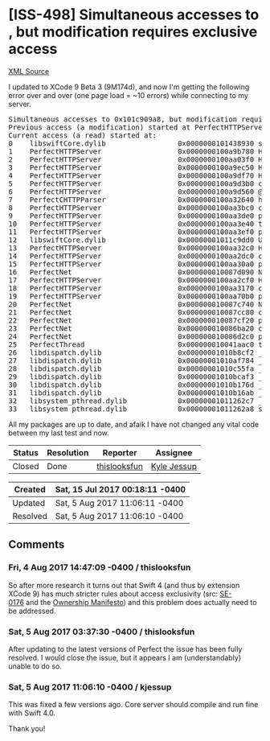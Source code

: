 # [ISS-498] Simultaneous accesses to <mem addr>, but modification requires exclusive access

[XML Source](../xml/ISS-498.xml)
<p><p>I updated to XCode 9 Beta 3 (9M174d), and now I'm getting the following error over and over (one page load = ~10 errors) while connecting to my server.</p>
<div class="code panel" style="border-width: 1px;"><div class="codeContent panelContent">
<pre class="code-java">
Simultaneous accesses to 0x101c909a8, but modification requires exclusive access.
Previous access (a modification) started at PerfectHTTPServer`closure #1 in HTTP11Request.didReadSomeBytes(_:callback:) + 96 (0x100aa3c20).
Current access (a read) started at:
0    libswiftCore.dylib                 0x0000000101438930 swift_beginAccess + 605
1    PerfectHTTPServer                  0x0000000100a9b780 HTTP11Request.parser.getter + 51
2    PerfectHTTPServer                  0x0000000100aa03f0 HTTP11Request.leavingState() + 503
3    PerfectHTTPServer                  0x0000000100a9ec50 HTTP11Request.enteringState(_:data:length:) + 110
4    PerfectHTTPServer                  0x0000000100a9df70 HTTP11Request.parserMessageComplete() + 50
5    PerfectHTTPServer                  0x0000000100a9d3b0 closure #2 in HTTP11Request.init(connection:) + 104
6    PerfectHTTPServer                  0x0000000100a9d560 @objc closure #2 in HTTP11Request.init(connection:) + 9
7    PerfectCHTTPParser                 0x0000000100a32640 http_parser_execute + 19674
8    PerfectHTTPServer                  0x0000000100aa3bc0 closure #1 in HTTP11Request.didReadSomeBytes(_:callback:) + 330
9    PerfectHTTPServer                  0x0000000100aa3de0 partial apply <span class="code-keyword">for</span> closure #1 in HTTP11Request.didReadSomeBytes(_:callback:) + 79
10   PerfectHTTPServer                  0x0000000100aa3e40 thunk <span class="code-keyword">for</span> @callee_owned (@unowned UnsafePointer&lt;Int8&gt;) -&gt; (@unowned Int, @error @owned Error) + 26
11   PerfectHTTPServer                  0x0000000100aa3ef0 partial apply <span class="code-keyword">for</span> thunk <span class="code-keyword">for</span> @callee_owned (@unowned UnsafePointer&lt;Int8&gt;) -&gt; (@unowned Int, @error @owned Error) + 91
12   libswiftCore.dylib                 0x00000001011c9dd0 UnsafePointer.withMemoryRebound&lt;A, B&gt;(to:capacity:_:) + 55
13   PerfectHTTPServer                  0x0000000100aa32c0 HTTP11Request.didReadSomeBytes(_:callback:) + 1510
14   PerfectHTTPServer                  0x0000000100aa2dc0 closure #1 in HTTP11Request.readRequest(callback:) + 236
15   PerfectHTTPServer                  0x0000000100aa30a0 partial apply <span class="code-keyword">for</span> closure #1 in HTTP11Request.readRequest(callback:) + 87
16   PerfectNet                         0x000000010087d090 NetTCP.readSomeBytes(count:completion:) + 677
17   PerfectHTTPServer                  0x0000000100aa2cf0 HTTP11Request.readRequest(callback:) + 172
18   PerfectHTTPServer                  0x0000000100aa3170 closure #2 in closure #1 in HTTP11Request.readRequest(callback:) + 224
19   PerfectHTTPServer                  0x0000000100aa70b0 partial apply <span class="code-keyword">for</span> closure #2 in closure #1 in HTTP11Request.readRequest(callback:) + 90
20   PerfectNet                         0x000000010087c740 NetTCP.readBytesFully(into:read:remaining:timeoutSeconds:completion:) + 576
21   PerfectNet                         0x000000010087cc80 closure #1 in NetTCP.readBytesFullyIncomplete(into:read:remaining:timeoutSeconds:completion:) + 476
22   PerfectNet                         0x000000010087cf20 partial apply <span class="code-keyword">for</span> closure #1 in NetTCP.readBytesFullyIncomplete(into:read:remaining:timeoutSeconds:completion:) + 186
23   PerfectNet                         0x000000010086ba20 closure #1 in closure #1 in <span class="code-keyword">static</span> NetEvent.add(socket:what:timeoutSeconds:callback:) + 96
24   PerfectNet                         0x000000010086d2c0 partial apply <span class="code-keyword">for</span> closure #1 in closure #1 in <span class="code-keyword">static</span> NetEvent.add(socket:what:timeoutSeconds:callback:) + 96
25   PerfectThread                      0x000000010041aac0 thunk <span class="code-keyword">for</span> @callee_owned () -&gt; () + 41
26   libdispatch.dylib                  0x00000001010b8cf2 _dispatch_call_block_and_release + 12
27   libdispatch.dylib                  0x00000001010af784 _dispatch_client_callout + 8
28   libdispatch.dylib                  0x00000001010c55fa _dispatch_continuation_pop + 1025
29   libdispatch.dylib                  0x00000001010bcaf3 _dispatch_async_redirect_invoke + 777
30   libdispatch.dylib                  0x00000001010b176d _dispatch_root_queue_drain + 671
31   libdispatch.dylib                  0x00000001010b16ab _dispatch_worker_thread3 + 114
32   libsystem_pthread.dylib            0x00000001011262c7 _pthread_wqthread + 1299
33   libsystem_pthread.dylib            0x00000001011262a8 start_wqthread + 13
</pre>
</div></div>
<p>All my packages are up to date, and afaik I have not changed any vital code between my last test and now.</p></p>





Status|Resolution|Reporter|Assignee
------|----------|--------|--------
Closed|Done|[thislooksfun](thislooksfun)|[Kyle Jessup]($kjessup)





Created|Sat, 15 Jul 2017 00:18:11 -0400
-------|--------------
Updated|Sat, 5 Aug 2017 11:06:11 -0400
Resolved|Sat, 5 Aug 2017 11:06:10 -0400


## Comments




### Fri, 4 Aug 2017 14:47:09 -0400 / thislooksfun 

<p><p>So after more research it turns out that Swift 4 (and thus by extension XCode 9) has much stricter rules about access exclusivity (src: <a href="https://github.com/apple/swift-evolution/blob/master/proposals/0176-enforce-exclusive-access-to-memory.md" class="external-link" rel="nofollow">SE-0176</a> and the <a href="https://github.com/apple/swift/blob/master/docs/OwnershipManifesto.md" class="external-link" rel="nofollow">Ownership Manifesto</a>) and this problem does actually need to be addressed.</p></p>


### Sat, 5 Aug 2017 03:37:30 -0400 / thislooksfun 

<p><p>After updating to the latest versions of Perfect the issue has been fully resolved. I would close the issue, but it appears I am (understandably) unable to do so.</p></p>


### Sat, 5 Aug 2017 11:06:10 -0400 / kjessup 

<p><p>This was fixed a few versions ago. Core server should compile and run fine with Swift 4.0.</p>

<p>Thank you!</p></p>


